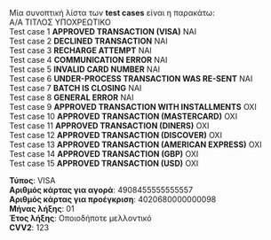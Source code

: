 Μία συνοπτική λίστα των **test cases** είναι η παρακάτω:  
Α/Α ΤΙΤΛΟΣ ΥΠΟΧΡΕΩΤΙΚΟ  
Test case 1 **APPROVED TRANSACTION (VISA)** ΝΑΙ  
Test case 2 **DECLINED TRANSACTION** ΝΑΙ  
Test case 3 **RECHARGE ATTEMPT** ΝΑΙ  
Test case 4 **COMMUNICATION ERROR** ΝΑΙ  
Test case 5 **INVALID CARD NUMBER** ΝΑΙ  
Test case 6 **UNDER-PROCESS TRANSACTION WAS RE-SENT** ΝΑΙ  
Test case 7 **BATCH IS CLOSING** ΝΑΙ  
Test case 8 **GENERAL ERROR** ΝΑΙ  
Test case 9 **APPROVED TRANSACTION WITH INSTALLMENTS** ΟΧΙ  
Test case 10 **APPROVED TRANSACTION (MASTERCARD)** ΟΧΙ  
Test case 11 **APPROVED TRANSACTION (DINERS)** ΟΧΙ  
Test case 12 **APPROVED TRANSACTION (DISCOVER)** ΟΧΙ  
Test case 13 **APPROVED TRANSACTION (AMERICAN EXPRESS)** ΟΧΙ  
Test case 14 **APPROVED TRANSACTION (GBP)** ΟΧΙ  
Test case 15 **APPROVED TRANSACTION (USD)** ΟΧΙ  

**Τύπος**: VISA  
**Αριθμός κάρτας για αγορά**: 4908455555555557  
**Αριθμός κάρτας για προέγκριση**: 4020680000000098  
**Μήνας λήξης**: 01  
**Έτος λήξης**: Οποιοδήποτε μελλοντικό  
**CVV2**: 123  
